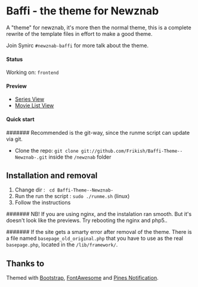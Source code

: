 # Baffi - the theme for Newznab
A "theme" for newznab, it's more then the normal theme, this is a complete rewrite of the template files in effort to make a good theme.

Join Synirc `#newznab-baffi` for more talk about the theme.

#### Status

Working on: `frontend`


#### Preview

* [Series View](http://cl.ly/image/3i023e0M2f3h "Series View")
* [Movie List View](http://cl.ly/image/2L1B2s1y2R2p "Movie List View")

#### Quick start

####### Recommended is the git-way, since the runme script can update via git.

* Clone the repo: `git clone git://github.com/Frikish/Baffi-Theme--Newznab-.git` inside the `/newznab` folder


## Installation and removal

1. Change dir : ` cd Baffi-Theme--Newznab-`
1. Run the run the script : `sudo ./runme.sh` (linux) 
2. Follow the instructions

####### NB! If you are using nginx, and the instalation ran smooth. But it's doesn't look like the previews. Try rebooting the nginx and php5..

####### If the site gets a smarty error after removal of the theme. There is a file named `basepage_old_original.php` that you have to use as the real `basepage.php`, located in the `/lib/framework/`.

## Thanks to

Themed with [Bootstrap](http://getbootstrap.com), [FontAwesome](http://fortawesome.github.com/Font-Awesome/) and [Pines Notification](http://pinesframework.org/pnotify/).

